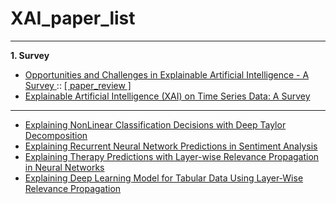 # XAI_paper_list
---
**1. Survey**
* <a href = "https://arxiv.org/pdf/2006.11371.pdf"> Opportunities and Challenges in Explainable Artificial Intelligence - A Survey </a> :: <a href = "https://melon-buffer-f27.notion.site/Opportunities-and-Challenges-in-Explainable-Artificial-Intelligence-A-Survey-86120e9dce3647fba73019c1f7c9d38b"> [ paper_review ] </a>
* <a href = "https://arxiv.org/pdf/2104.00950.pdf"> Explainable Artificial Intelligence (XAI) on Time Series Data: A Survey  </a>

---
* <a href = "https://arxiv.org/pdf/1512.02479.pdf"> Explaining NonLinear Classification Decisions with Deep Taylor Decomposition </a>
* <a href = "https://aclanthology.org/W17-5221.pdf"> Explaining Recurrent Neural Network Predictions in Sentiment Analysis </a>
* <a href = "https://www.dbs.ifi.lmu.de/~tresp/papers/ICHI2018.pdf"> Explaining Therapy Predictions with Layer-wise
Relevance Propagation in Neural Networks </a>
* <a href = "https://www.mdpi.com/2076-3417/12/1/136"> Explaining Deep Learning Model for Tabular Data Using Layer-Wise Relevance Propagation </a>
